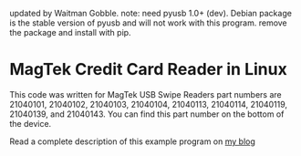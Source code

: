 
updated by Waitman Gobble. note: need pyusb 1.0+ (dev). Debian package is the stable version of pyusb and will not work with this program. remove the package and install with pip.

MagTek Credit Card Reader in Linux
==================================

This code was written for MagTek USB Swipe Readers part numbers are 21040101, 
21040102, 21040103, 21040104, 21040113, 21040114, 21040119, 21040139, and 
21040143. You can find this part number on the bottom of the device.

Read a complete description of this example program on 
[my blog](http://www.micahcarrick.com/credit-card-reader-pyusb.html)
